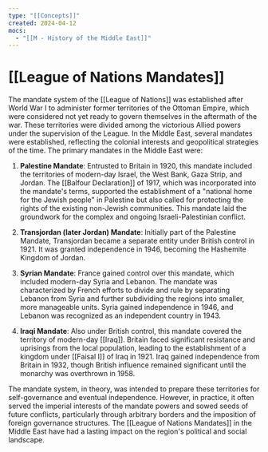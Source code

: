 ```yaml
---
type: "[[Concepts]]"
created: 2024-04-12
mocs:
  - "[[M - History of the Middle East]]"
---
```

# [[League of Nations Mandates]]

The mandate system of the [[League of Nations]] was established after World War I to administer former territories of the Ottoman Empire, which were considered not yet ready to govern themselves in the aftermath of the war. These territories were divided among the victorious Allied powers under the supervision of the League. In the Middle East, several mandates were established, reflecting the colonial interests and geopolitical strategies of the time. The primary mandates in the Middle East were:

1. **Palestine Mandate**: Entrusted to Britain in 1920, this mandate included the territories of modern-day Israel, the West Bank, Gaza Strip, and Jordan. The [[Balfour Declaration]] of 1917, which was incorporated into the mandate's terms, supported the establishment of a "national home for the Jewish people" in Palestine but also called for protecting the rights of the existing non-Jewish communities. This mandate laid the groundwork for the complex and ongoing Israeli-Palestinian conflict.

2. **Transjordan (later Jordan) Mandate**: Initially part of the Palestine Mandate, Transjordan became a separate entity under British control in 1921. It was granted independence in 1946, becoming the Hashemite Kingdom of Jordan.

3. **Syrian Mandate**: France gained control over this mandate, which included modern-day Syria and Lebanon. The mandate was characterized by French efforts to divide and rule by separating Lebanon from Syria and further subdividing the regions into smaller, more manageable units. Syria gained independence in 1946, and Lebanon was recognized as an independent country in 1943.

4. **Iraqi Mandate**: Also under British control, this mandate covered the territory of modern-day [[Iraq]]. Britain faced significant resistance and uprisings from the local population, leading to the establishment of a kingdom under [[Faisal I]] of Iraq in 1921. Iraq gained independence from Britain in 1932, though British influence remained significant until the monarchy was overthrown in 1958.

The mandate system, in theory, was intended to prepare these territories for self-governance and eventual independence. However, in practice, it often served the imperial interests of the mandate powers and sowed seeds of future conflicts, particularly through arbitrary borders and the imposition of foreign governance structures. The [[League of Nations Mandates]] in the Middle East have had a lasting impact on the region's political and social landscape.